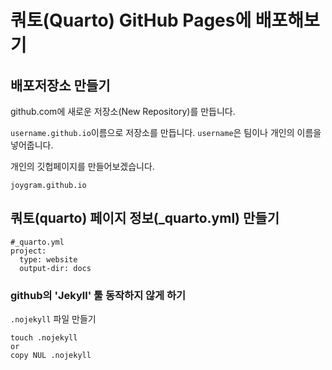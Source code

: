 # 쿼토(Quarto) GitHub Pages에 배포해보기 



## 배포저장소 만들기 

github.com에 새로운 저장소(New Repository)를 만듭니다. 

`username.github.io`이름으로 저장소를 만듭니다. `username`은 팀이나 개인의 이름을 넣어줍니다. 

 개인의 깃헙페이지를 만들어보겠습니다. 

```
joygram.github.io
```



## 쿼토(quarto) 페이지 정보(_quarto.yml) 만들기 

```
#_quarto.yml
project:
  type: website 
  output-dir: docs
```

### github의 'Jekyll' 툴 동작하지 않게 하기 

`.nojekyll` 파일 만들기

```
touch .nojekyll
or 
copy NUL .nojekyll
```

